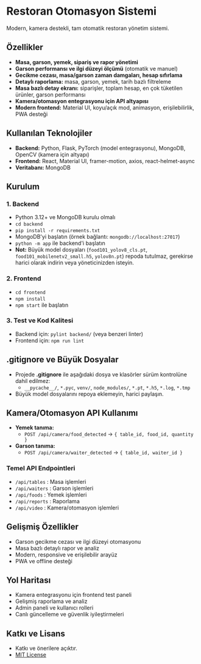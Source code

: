 # Restoran Otomasyon Sistemi

Modern, kamera destekli, tam otomatik restoran yönetim sistemi.

## Özellikler
- **Masa, garson, yemek, sipariş ve rapor yönetimi**
- **Garson performansı ve ilgi düzeyi ölçümü** (otomatik ve manuel)
- **Gecikme cezası, masa/garson zaman damgaları, hesap sıfırlama**
- **Detaylı raporlama:** masa, garson, yemek, tarih bazlı filtreleme
- **Masa bazlı detay ekranı:** siparişler, toplam hesap, en çok tüketilen ürünler, garson performansı
- **Kamera/otomasyon entegrasyonu için API altyapısı**
- **Modern frontend:** Material UI, koyu/açık mod, animasyon, erişilebilirlik, PWA desteği

## Kullanılan Teknolojiler
- **Backend:** Python, Flask, PyTorch (model entegrasyonu), MongoDB, OpenCV (kamera için altyapı)
- **Frontend:** React, Material UI, framer-motion, axios, react-helmet-async
- **Veritabanı:** MongoDB

## Kurulum
### 1. Backend
- Python 3.12+ ve MongoDB kurulu olmalı
- `cd backend`
- `pip install -r requirements.txt`
- MongoDB'yi başlatın (örnek bağlantı: `mongodb://localhost:27017`)
- `python -m app` ile backend'i başlatın
- **Not:** Büyük model dosyaları (`food101_yolov8_cls.pt`, `food101_mobilenetv2_small.h5`, `yolov8n.pt`) repoda tutulmaz, gerekirse harici olarak indirin veya yöneticinizden isteyin.

### 2. Frontend
- `cd frontend`
- `npm install`
- `npm start` ile başlatın

### 3. Test ve Kod Kalitesi
- Backend için: `pylint backend/` (veya benzeri linter)
- Frontend için: `npm run lint`

## .gitignore ve Büyük Dosyalar
- Projede **.gitignore** ile aşağıdaki dosya ve klasörler sürüm kontrolüne dahil edilmez:
  - `__pycache__/`, `*.pyc`, `venv/`, `node_modules/`, `*.pt`, `*.h5`, `*.log`, `*.tmp`
- Büyük model dosyalarını repoya eklemeyin, harici paylaşın.

## Kamera/Otomasyon API Kullanımı
- **Yemek tanıma:**
  - `POST /api/camera/food_detected` → `{ table_id, food_id, quantity }`
- **Garson tanıma:**
  - `POST /api/camera/waiter_detected` → `{ table_id, waiter_id }`

### Temel API Endpointleri
- `/api/tables` : Masa işlemleri
- `/api/waiters` : Garson işlemleri
- `/api/foods` : Yemek işlemleri
- `/api/reports` : Raporlama
- `/api/video` : Kamera/otomasyon işlemleri

## Gelişmiş Özellikler
- Garson gecikme cezası ve ilgi düzeyi otomasyonu
- Masa bazlı detaylı rapor ve analiz
- Modern, responsive ve erişilebilir arayüz
- PWA ve offline desteği

## Yol Haritası
- Kamera entegrasyonu için frontend test paneli
- Gelişmiş raporlama ve analiz
- Admin paneli ve kullanıcı rolleri
- Canlı güncelleme ve güvenlik iyileştirmeleri

## Katkı ve Lisans
- Katkı ve önerilere açıktır.
- [MIT License](LICENSE) 